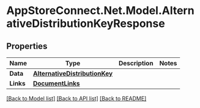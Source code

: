 # AppStoreConnect.Net.Model.AlternativeDistributionKeyResponse

## Properties

Name | Type | Description | Notes
------------ | ------------- | ------------- | -------------
**Data** | [**AlternativeDistributionKey**](AlternativeDistributionKey.md) |  | 
**Links** | [**DocumentLinks**](DocumentLinks.md) |  | 

[[Back to Model list]](../README.md#documentation-for-models) [[Back to API list]](../README.md#documentation-for-api-endpoints) [[Back to README]](../README.md)

